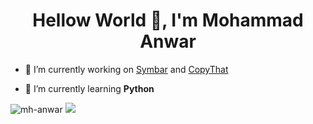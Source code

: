 <h1 align="center">Hellow World 👋, I'm Mohammad Anwar</h1>

- 🔭 I’m currently working on [Symbar](https://github.com/mh-anwar/symbar) and [CopyThat](https://github.com/mh-anwar/CopyThat)

- 🌱 I’m currently learning **Python**


<p>
  <img  src="https://github-readme-stats.vercel.app/api?username=mh-anwar&show_icons=true&hide_border=true&layout=compact&theme=github_dark" alt="mh-anwar" />
    <img  src="https://github-readme-stats.vercel.app/api/top-langs/?username=mh-anwar&hide_border=true&layout=compact&theme=github_dark" />
</p>
